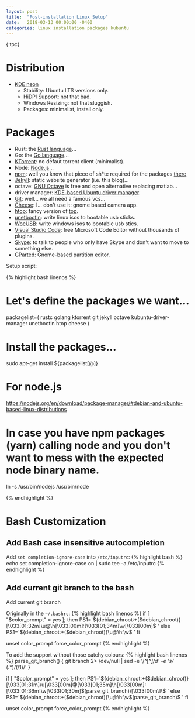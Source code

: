 ```yaml
---
layout: post
title:  "Post-installation Linux Setup"
date:   2018-03-13 00:00:00 -0400
categories: linux installation packages kubuntu
---
```


{:toc}

# Distribution
- [KDE neon][KDE neon]
  - Stability: Ubuntu LTS versions only.
  - HiDPI Support: not that bad.
  - Windows Resizing: not that sluggish.
  - Packages: minimalist, install only.

# Packages
- Rust: the [Rust language][Rust language]...
- Go: the [Go language][Go language]...
- [KTorrent][KTorrent]: no defaut torrent client (minimalist).
- Node: [Node.js][Node.js]...
- [npm][npm]: well you know that piece of sh*te required for the packages [there][npm Website]
- [Jekyll][Jekyll]: static website generator (i.e. this blog)...
- octave: [GNU Octave][GNU Octave] is free and open alternative replacing matlab...
- driver manager: [KDE-based Ubuntu driver manager][kubuntu-driver-manager]  
- [Git][Git]: well... we all need a famous vcs...
- [Cheese][Cheese]: I... don't use it: gnome based camera app.
- [htop][htop]: fancy version of [top][top].
- [unetbootin][unetbootin]: write linux isos to bootable usb sticks.
- [WoeUSB][WoeUSB]: write windows isos to bootable usb stics.
- [Visual Studio Code][Visual Studio Code]: free Microsoft Code Editor without thousands of plugins.
- [Skype][Skype]: to talk to people who only have Skype and don't want to move to something else.
- [GParted][GParted]: Gnome-based partition editor.


Setup script:

{% highlight bash linenos %}
# Let's define the packages we want...
packagelist=(
    rustc
    golang
    ktorrent
    git
    jekyll
    octave
    kubuntu-driver-manager
    unetbootin
    htop
    cheese
)

# Install the packages...
sudo apt-get install ${packagelist[@]}

# For node.js

https://nodejs.org/en/download/package-manager/#debian-and-ubuntu-based-linux-distributions



# In case you have npm packages (yarn) calling node and you don't want to mess with the expected node binary name.
ln -s /usr/bin/nodejs /usr/bin/node

{% endhighlight %}

# Bash Customization

## Add Bash case insensitive autocompletion
Add `set completion-ignore-case` into `/etc/inputrc`:
{% highlight bash %}
echo set completion-ignore-case on | sudo tee -a /etc/inputrc
{% endhighlight %}

## Add current git branch to the bash
Add current git branch

Originally in the `~/.bashrc`:
{% highlight bash linenos %}
if [ "$color_prompt" = yes ]; then
    PS1='${debian_chroot:+($debian_chroot)}\[\033[01;32m\]\u@\h\[\033[00m\]:\[\033[01;34m\]\w\[\033[00m\]\$ '
else
    PS1='${debian_chroot:+($debian_chroot)}\u@\h:\w\$ '
fi

unset color_prompt force_color_prompt
{% endhighlight %}

To add the support without those catchy colours:
{% highlight bash linenos %}
parse_git_branch() {
    git branch 2> /dev/null | sed -e '/^[^*]/d' -e 's/* \(.*\)/(\1)/'
}

if [ "$color_prompt" = yes ]; then
    PS1='${debian_chroot:+($debian_chroot)}\[\033[01;31m\]\u\[\033[00m\]@\[\033[01;35m\]\h\[\033[00m\]:\[\033[01;36m\]\w\[\033[01;30m\]$(parse_git_branch)\[\033[00m\]\$ '
else
    PS1='${debian_chroot:+($debian_chroot)}\u@\h:\w$(parse_git_branch)\$ '
fi

unset color_prompt force_color_prompt
{% endhighlight %}


[KDE neon]: https://neon.kde.org
[Rust language]: https://www.rust-lang.org
[Go language]: https://golang.org
[KTorrent]: https://en.wikipedia.org/wiki/KTorrent
[Node.js]: https://nodejs.org
[Jekyll]: https://jekyllrb.com
[GNU Octave]: https://www.gnu.org/software/octave
[kubuntu-driver-manager]: https://launchpad.net/ubuntu/+source/kubuntu-driver-manager
[Git]: https://git-scm.com/
[Cheese]: https://en.wikipedia.org/wiki/Cheese_(software)
[top]: https://en.wikipedia.org/wiki/Top_(software)
[htop]: https://en.wikipedia.org/wiki/Htop
[unetbootin]: https://unetbootin.github.io
[Visual Studio Code]: https://code.visualstudio.com
[Skype]: https://www.skype.com
[GParted]: https://gparted.org
[WoeUSB]: https://github.com/slacka/WoeUSB
[npm]: https://en.wikipedia.org/wiki/Npm_(software)
[npm Website]: https://www.npmjs.com
